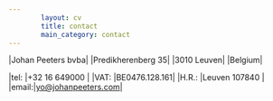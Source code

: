 ```yaml
---
        layout: cv
        title: contact
        main_category: contact
---
```


|Johan Peeters bvba|
|Predikherenberg 35|
|3010 Leuven|
|Belgium|



|tel:  |+32 16 649000 |
|VAT:  |BE0476.128.161|
|H.R.: |Leuven 107840 |
|email:|yo@johanpeeters.com|
